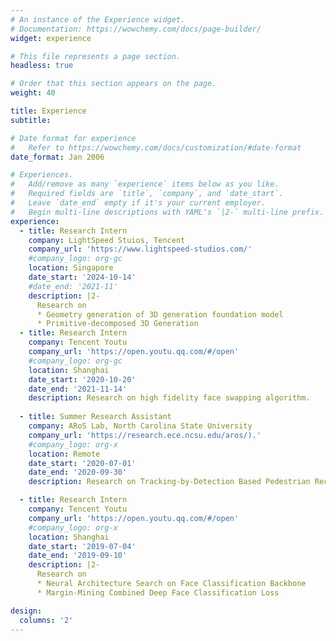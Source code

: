 ```yaml
---
# An instance of the Experience widget.
# Documentation: https://wowchemy.com/docs/page-builder/
widget: experience

# This file represents a page section.
headless: true

# Order that this section appears on the page.
weight: 40

title: Experience
subtitle:

# Date format for experience
#   Refer to https://wowchemy.com/docs/customization/#date-format
date_format: Jan 2006

# Experiences.
#   Add/remove as many `experience` items below as you like.
#   Required fields are `title`, `company`, and `date_start`.
#   Leave `date_end` empty if it's your current employer.
#   Begin multi-line descriptions with YAML's `|2-` multi-line prefix.
experience:
  - title: Research Intern
    company: LightSpeed Stuios, Tencent
    company_url: 'https://www.lightspeed-studios.com/'
    #company_logo: org-gc
    location: Singapore
    date_start: '2024-10-14'
    #date_end: '2021-11'
    description: |2-
      Research on 
      * Geometry generation of 3D generation foundation model
      * Primitive-decomposed 3D Generation
  - title: Research Intern
    company: Tencent Youtu
    company_url: 'https://open.youtu.qq.com/#/open'
    #company_logo: org-gc
    location: Shanghai
    date_start: '2020-10-20'
    date_end: '2021-11-14'
    description: Research on high fidelity face swapping algorithm.
        
  - title: Summer Research Assistant
    company: ARoS Lab, North Carolina State University
    company_url: 'https://research.ece.ncsu.edu/aros/).'
    #company_logo: org-x
    location: Remote
    date_start: '2020-07-01'
    date_end: '2020-09-30'
    description: Research on Tracking-by-Detection Based Pedestrian Recognition in Infrared Video.

  - title: Research Intern
    company: Tencent Youtu
    company_url: 'https://open.youtu.qq.com/#/open'
    #company_logo: org-x
    location: Shanghai
    date_start: '2019-07-04'
    date_end: '2019-09-10'
    description: |2-
      Research on 
      * Neural Architecture Search on Face Classification Backbone
      * Margin-Mining Combined Deep Face Classification Loss

design:
  columns: '2'
---
```

